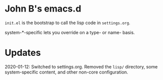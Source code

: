 # John B's emacs.d

`init.el` is the bootstrap to call the lisp code in `settings.org`.

system-*-specific lets you override on a type- or name- basis.

# Updates

2020-01-12: Switched to settings.org. Removed the `lisp/` directory, some system-specific content, and other non-core configuration.

